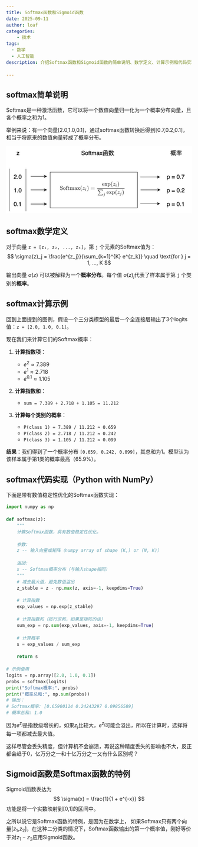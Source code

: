 ```yaml
---
title: Softmax函数和Sigmoid函数
date: 2025-09-11
author: loaf
categories:
    - 技术
tags:
  - 数学
  - 人工智能
description: 介绍Softmax函数和Sigmoid函数的简单说明、数学定义、计算示例和代码实现。

---
```


<!-- more -->

## softmax简单说明
Softmax是一种激活函数，它可以将一个数值向量归一化为一个概率分布向量，且各个概率之和为1。

举例来说：有一个向量[2.0,1.0,0.1]，通过softmax函数转换后得到[0.7,0.2,0.1]，相当于将原来的数值向量转成了概率分布。

![](https://raw.githubusercontent.com/loaf/sa1/master/blog/images/20250911094749017.png)

## softmax数学定义

对于向量 `z = [z₁, z₂, ..., zₖ]`，第 `j` 个元素的Softmax值为：
$$
\sigma(z)_j = \frac{e^{z_j}}{\sum_{k=1}^{K} e^{z_k}} \quad \text{for } j = 1, ..., K
$$


输出向量 $σ(z)$ 可以被解释为一个**概率分布**。每个值 $σ(z)_j$代表了样本属于第 `j` 个类别的**概率**。

## softmax计算示例
回到上面提到的图例，假设一个三分类模型的最后一个全连接层输出了3个logits值：`z = [2.0, 1.0, 0.1]`。

现在我们来计算它们的Softmax概率：

1.  **计算指数项**：
	* $e^{2} \approx7.389$
	* $e^{1}  \approx2.718$
	* $e^{0.1} \approx 1.105$

2.  **计算指数和**：
    *   `sum = 7.389 + 2.718 + 1.105 = 11.212`

3.  **计算每个类别的概率**：
    *   `P(class 1) = 7.389 / 11.212 ≈ 0.659`
    *   `P(class 2) = 2.718 / 11.212 ≈ 0.242`
    *   `P(class 3) = 1.105 / 11.212 ≈ 0.099`

**结果**：我们得到了一个概率分布 `[0.659, 0.242, 0.099]`，其总和为1。模型认为该样本属于第1类的概率最高（65.9%）。

## softmax代码实现（Python with NumPy）

下面是带有数值稳定性优化的Softmax函数实现：

```python
import numpy as np

def softmax(z):
    """
    计算Softmax函数，具有数值稳定性优化。

    参数:
    z -- 输入向量或矩阵（numpy array of shape (K,) or (N, K)）

    返回:
    s -- Softmax概率分布（与输入shape相同）
    """
    # 减去最大值，避免数值溢出
    z_stable = z - np.max(z, axis=-1, keepdims=True)
    
    # 计算指数
    exp_values = np.exp(z_stable)
    
    # 计算指数和（按行求和，如果是矩阵的话）
    sum_exp = np.sum(exp_values, axis=-1, keepdims=True)
    
    # 计算概率
    s = exp_values / sum_exp
    
    return s

# 示例使用
logits = np.array([2.0, 1.0, 0.1])
probs = softmax(logits)
print("Softmax概率:", probs)
print("概率总和:", np.sum(probs))
# 输出：
# Softmax概率: [0.65900114 0.24243297 0.09856589]
# 概率总和: 1.0
```

因为$e^{z_j}$是指数级增长的，如果$z_j$比较大，$e^{z_j}$可能会溢出，所以在计算时，选择将每一项都减去最大值。

这样尽管会丢失精度，但计算机不会崩溃，再说这种精度丢失的影响也不大，反正都会趋于0，亿万分之一和十亿万分之一又有什么区别呢？

## Sigmoid函数是Softmax函数的特例
Sigmoid函数表达为
$$
\sigma(x) = \frac{1}{1 + e^{-x}}
$$
功能是将一个实数映射到[0,1]的区间中。

之所以说它是Softmax函数的特例，是因为在数学上，
如果Softmax只有两个向量[$z_1$,$z_2$]，在这种二分类的情况下，Softmax函数输出的第一个概率值，刚好等价于对$z_1-z_2$应用Sigmoid函数。